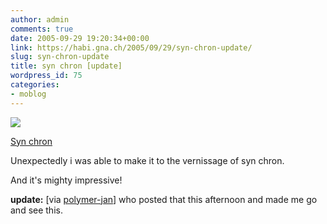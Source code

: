 ```yaml
---
author: admin
comments: true
date: 2005-09-29 19:20:34+00:00
link: https://habi.gna.ch/2005/09/29/syn-chron-update/
slug: syn-chron-update
title: syn chron [update]
wordpress_id: 75
categories:
- moblog
---
```



[![](https://static.flickr.com/32/47788242_6b6620e1d1_m.jpg)](https://www.flickr.com/photos/habi/47788242/)



[Syn chron](https://www.flickr.com/photos/habi/47788242/)










Unexpectedly i was able to make it to the vernissage of syn chron.



And it's mighty impressive!



  

**update:** [via [polymer-jan](https://pieceoplastic.com/index.php/2045/syn-chron/)] who posted that this afternoon and made me go and see this.  

